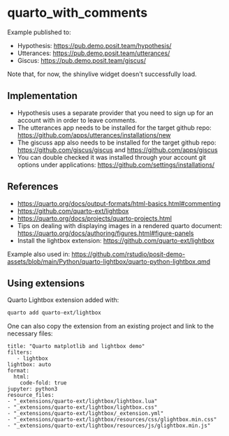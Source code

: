 # quarto_with_comments

Example published to: 

- Hypothesis: <https://pub.demo.posit.team/hypothesis/>
- Utterances: <https://pub.demo.posit.team/utterances/>
- Giscus: <https://pub.demo.posit.team/giscus/>

Note that, for now, the shinylive widget doesn't successfully load. 

## Implementation

- Hypothesis uses a separate provider that you need to sign up for an account with in order to leave comments. 
- The utterances app needs to be installed for the target github repo: <https://github.com/apps/utterances/installations/new>  
- The giscuss app also needs to be installed for the target github repo: <https://github.com/giscus/giscus> and <https://github.com/apps/giscus> 
- You can double checked it was installed through your account git options under applications: <https://github.com/settings/installations/> 

## References

- <https://quarto.org/docs/output-formats/html-basics.html#commenting> 
- <https://github.com/quarto-ext/lightbox> 
- <https://quarto.org/docs/projects/quarto-projects.html> 
- Tips on dealing with displaying images in a rendered quarto document: <https://quarto.org/docs/authoring/figures.html#figure-panels>
- Install the lightbox extension: <https://github.com/quarto-ext/lightbox>

Example also used in: <https://github.com/rstudio/posit-demo-assets/blob/main/Python/quarto-lightbox/quarto-python-lightbox.qmd> 

## Using extensions

Quarto Lightbox extension added with: 

```bash
quarto add quarto-ext/lightbox
```

One can also copy the extension from an existing project and link to the necessary files: 

```
title: "Quarto matplotlib and lightbox demo"
filters:
   - lightbox
lightbox: auto
format:
  html:
    code-fold: true
jupyter: python3
resource_files:
- "_extensions/quarto-ext/lightbox/lightbox.lua"
- "_extensions/quarto-ext/lightbox/lightbox.css"
- "_extensions/quarto-ext/lightbox/_extension.yml"
- "_extensions/quarto-ext/lightbox/resources/css/glightbox.min.css"
- "_extensions/quarto-ext/lightbox/resources/js/glightbox.min.js"
```






